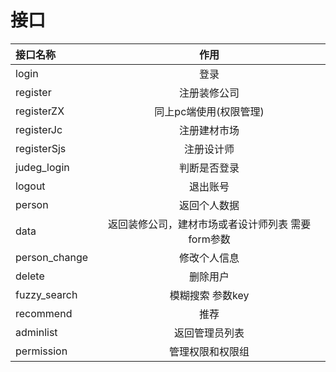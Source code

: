 # 接口
| 接口名称   | 作用 |  
| :----- | :--: |
| login |  登录  |  
| register |  注册装修公司  | 
| registerZX | 同上pc端使用(权限管理)   |
| registerJc |注册建材市场  |
| registerSjs| 注册设计师|
| judeg_login|判断是否登录|
| logout| 退出账号|
| person| 返回个人数据 |
|data|返回装修公司，建材市场或者设计师列表 需要form参数|
|person_change | 修改个人信息 |
| delete| 删除用户|
| fuzzy_search | 模糊搜索 参数key |
| recommend| 推荐 |
| adminlist| 返回管理员列表|
| permission|管理权限和权限组|
